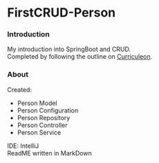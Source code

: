# FirstCRUD-Person

### Introduction
My introduction into SpringBoot and CRUD.  
Completed by following the outline on [Curriculeon](https://curriculeon.github.io/Curriculeon/lectures/java/web/spring/my-first-project/content.html).  

### About  
Created:
* Person Model
* Person Configuration
* Person Repository
* Person Controller
* Person Service

IDE: IntelliJ  
ReadME written in MarkDown
